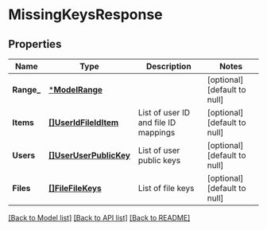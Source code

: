 # MissingKeysResponse

## Properties
Name | Type | Description | Notes
------------ | ------------- | ------------- | -------------
**Range_** | [***ModelRange**](Range.md) |  | [optional] [default to null]
**Items** | [**[]UserIdFileIdItem**](UserIdFileIdItem.md) | List of user ID and file ID mappings | [optional] [default to null]
**Users** | [**[]UserUserPublicKey**](UserUserPublicKey.md) | List of user public keys | [optional] [default to null]
**Files** | [**[]FileFileKeys**](FileFileKeys.md) | List of file keys | [optional] [default to null]

[[Back to Model list]](../README.md#documentation-for-models) [[Back to API list]](../README.md#documentation-for-api-endpoints) [[Back to README]](../README.md)

